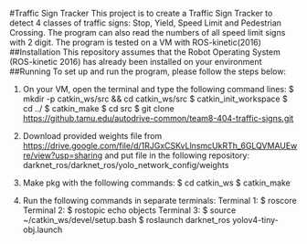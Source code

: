 #Traffic Sign Tracker
This project is to create a Traffic Sign Tracker to detect 4 classes of traffic signs: Stop, Yield, Speed Limit and Pedestrian Crossing.
The program can also read the numbers of all speed limit signs with 2 digit.
The program is tested on a VM with ROS-kinetic(2016)
##Installation
This repository assumes that the Robot Operating System (ROS-kinetic 2016) has already been installed on your environment
##Running
To set up and run the program, please follow the steps below:

1) On your VM, open the terminal and type the following command lines:
$ mkdir -p catkin_ws/src && cd catkin_ws/src
$ catkin_init_workspace
$ cd ../
$ catkin_make
$ cd src
$ git clone https://github.tamu.edu/autodrive-common/team8-404-traffic-signs.git

2) Download provided weights file from https://drive.google.com/file/d/1RJGxCSKvLlnsmcUkRTh_6GLQVMAUEwre/view?usp=sharing and put file in the following repository:
darknet_ros/darknet_ros/yolo_network_config/weights

3) Make pkg with the following commands:
$ cd catkin_ws
$ catkin_make

4) Run the following commands in separate terminals:
Terminal 1:
$ roscore
Terminal 2:
$ rostopic echo objects 
Terminal 3:
$ source ~/catkin_ws/devel/setup.bash
$ roslaunch darknet_ros yolov4-tiny-obj.launch